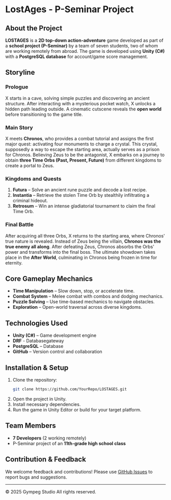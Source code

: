 # LostAges - P-Seminar Project

## About the Project
**LOSTAGES** is a **2D top-down action-adventure** game developed as part of a **school project (P-Seminar)** by a team of seven students, two of whom are working remotely from abroad. The game is developed using **Unity (C#)** with a **PostgreSQL database** for account/game score management.

## Storyline
### Prologue
X starts in a cave, solving simple puzzles and discovering an ancient structure. After interacting with a mysterious pocket watch, X unlocks a hidden path leading outside. A cinematic cutscene reveals the **open world** before transitioning to the game title.

### Main Story
X meets **Chronos**, who provides a combat tutorial and assigns the first major quest: activating four monuments to charge a crystal. This crystal, supposedly a way to escape the starting area, actually serves as a prison for Chronos. Believing Zeus to be the antagonist, X embarks on a journey to obtain **three Time Orbs (Past, Present, Future)** from different kingdoms to create a portal to Zeus.

### Kingdoms and Quests
1. **Futura** – Solve an ancient rune puzzle and decode a lost recipe.
2. **Instantia** – Retrieve the stolen Time Orb by stealthily infiltrating a criminal hideout.
3. **Retrosum** – Win an intense gladiatorial tournament to claim the final Time Orb.

### Final Battle
After acquiring all three Orbs, X returns to the starting area, where Chronos' true nature is revealed. Instead of Zeus being the villain, **Chronos was the true enemy all along**. After defeating Zeus, Chronos absorbs the Orbs' power and transforms into the final boss. The ultimate showdown takes place in the **After World**, culminating in Chronos being frozen in time for eternity.

## Core Gameplay Mechanics
- **Time Manipulation** – Slow down, stop, or accelerate time.
- **Combat System** – Melee combat with combos and dodging mechanics.
- **Puzzle Solving** – Use time-based mechanics to navigate obstacles.
- **Exploration** – Open-world traversal across diverse kingdoms.

## Technologies Used
- **Unity (C#)** – Game development engine
- **DRF** - Databasegateway
- **PostgreSQL** – Database
- **GitHub** – Version control and collaboration

## Installation & Setup
1. Clone the repository:
   ```sh
   git clone https://github.com/YourRepo/LOSTAGES.git
   ```
2. Open the project in Unity.
3. Install necessary dependencies.
4. Run the game in Unity Editor or build for your target platform.

## Team Members
- **7 Developers** (2 working remotely)
- P-Seminar project of an **11th-grade high school class**

## Contribution & Feedback
We welcome feedback and contributions! Please use [GitHub Issues](https://github.com/YourRepo/LOSTAGES/issues) to report bugs and suggestions.

---
© 2025 Gympeg Studio All rights reserved.
